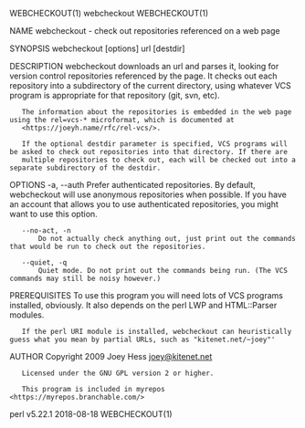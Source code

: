 WEBCHECKOUT(1)                                                      webcheckout                                                     WEBCHECKOUT(1)

NAME
       webcheckout - check out repositories referenced on a web page

SYNOPSIS
       webcheckout [options] url [destdir]

DESCRIPTION
       webcheckout downloads an url and parses it, looking for version control repositories referenced by the page. It checks out each repository
       into a subdirectory of the current directory, using whatever VCS program is appropriate for that repository (git, svn, etc).

       The information about the repositories is embedded in the web page using the rel=vcs-* microformat, which is documented at
       <https://joeyh.name/rfc/rel-vcs/>.

       If the optional destdir parameter is specified, VCS programs will be asked to check out repositories into that directory. If there are
       multiple repositories to check out, each will be checked out into a separate subdirectory of the destdir.

OPTIONS
       -a, --auth
           Prefer authenticated repositories. By default, webcheckout will use anonymous repositories when possible. If you have an account that
           allows you to use authenticated repositories, you might want to use this option.

       --no-act, -n
           Do not actually check anything out, just print out the commands that would be run to check out the repositories.

       --quiet, -q
           Quiet mode. Do not print out the commands being run. (The VCS commands may still be noisy however.)

PREREQUISITES
       To use this program you will need lots of VCS programs installed, obviously. It also depends on the perl LWP and HTML::Parser modules.

       If the perl URI module is installed, webcheckout can heuristically guess what you mean by partial URLs, such as "kitenet.net/~joey"'

AUTHOR
       Copyright 2009 Joey Hess <joey@kitenet.net>

       Licensed under the GNU GPL version 2 or higher.

       This program is included in myrepos <https://myrepos.branchable.com/>

perl v5.22.1                                                        2018-08-18                                                      WEBCHECKOUT(1)
